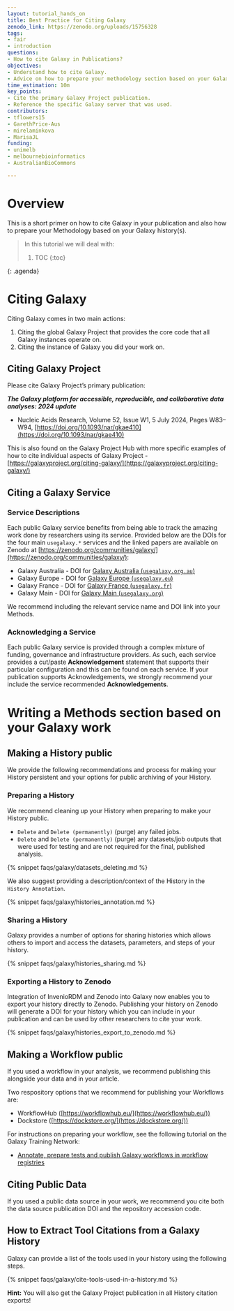 ```yaml
---
layout: tutorial_hands_on
title: Best Practice for Citing Galaxy
zenodo_link: https://zenodo.org/uploads/15756328
tags:
- fair
- introduction
questions:
- How to cite Galaxy in Publications?
objectives:
- Understand how to cite Galaxy.
- Advice on how to prepare your methodology section based on your Galaxy Histories.
time_estimation: 10m
key_points:
- Cite the primary Galaxy Project publication.
- Reference the specific Galaxy server that was used.
contributors:
- tflowers15
- GarethPrice-Aus
- mirelaminkova
- MarisaJL
funding:
- unimelb
- melbournebioinformatics
- AustralianBioCommons

---
```


# Overview

This is a short primer on how to cite Galaxy in your publication and also how to prepare your Methodology based on your Galaxy history(s).


<agenda-title></agenda-title>
> In this tutorial we will deal with:
>
> 1. TOC
> {:toc}
>
{: .agenda}


# Citing Galaxy
Citing Galaxy comes in two main actions: 

1. Citing the global Galaxy Project that provides the core code that all Galaxy instances operate on. 
2. Citing the instance of Galaxy you did your work on.

## Citing Galaxy Project
Please cite Galaxy Project’s primary publication: 

***The Galaxy platform for accessible, reproducible, and collaborative data analyses: 2024 update***

- Nucleic Acids Research, Volume 52, Issue W1, 5 July 2024, Pages W83–W94, [https://doi.org/10.1093/nar/gkae410](https://doi.org/10.1093/nar/gkae410)

This is also found on the Galaxy Project Hub with more specific examples of how to cite individual aspects of Galaxy Project - [https://galaxyproject.org/citing-galaxy/](https://galaxyproject.org/citing-galaxy/)

## Citing a Galaxy Service

### Service Descriptions
Each public Galaxy service benefits from being able to track the amazing work done by researchers using its service. Provided below are the DOIs for the four main `usegalaxy.*` services and the linked papers are available on Zenodo at [https://zenodo.org/communities/galaxy/](https://zenodo.org/communities/galaxy/):

- Galaxy Australia - DOI for [Galaxy Australia (`usegalaxy.org.au`)](https://docs.google.com/document/d/1l5lkRLSJPZ6OesE5G0M6bmyizOIehtniOmS6c3jDNuw/edit?tab=t.0)
- Galaxy Europe - DOI for [Galaxy Europe (`usegalaxy.eu`)](https://docs.google.com/document/d/1obJEODI8K8V7pHOwclbCvYwQ9W1XGH0ahjHgFht49yg/edit?tab=t.0)
- Galaxy France - DOI for [Galaxy France (`usegalaxy.fr`)](https://docs.google.com/document/d/1zQ9LudBYjk02ejTGN7FoVoumrnEFF1V0L4PCwnXzCm0/edit?tab=t.0)
- Galaxy Main - DOI for [Galaxy Main (`usegalaxy.org`)](https://docs.google.com/document/d/10TwJ2p3U1vvj0hsyyqRc9z1LL7ZmEQ1dKfmeCm2zQZk/edit?tab=t.0)

We recommend including the relevant service name and DOI link into your Methods.


### Acknowledging a Service
Each public Galaxy service is provided through a complex mixture of funding, governance and infrastructure providers. As such, each service provides a cut/paste **Acknowledgement** statement that supports their particular configuration and this can be found on each service. If your publication supports Acknowledgements, we strongly recommend your include the service recommended **Acknowledgements**.


# Writing a Methods section based on your Galaxy work

## Making a History public

We provide the following recommendations and process for making your History persistent and your options for public archiving of your History.

### Preparing a History

We recommend cleaning up your History when preparing to make your History public.

- `Delete` and `Delete (permanently)` (purge) any failed jobs.
- `Delete` and `Delete (permanently)` (purge) any datasets/job outputs that were used for testing and are not required for the final, published analysis.

{% snippet faqs/galaxy/datasets_deleting.md %}

We also suggest providing a description/context of the History in the `History Annotation`.

{% snippet faqs/galaxy/histories_annotation.md %}

### Sharing a History

Galaxy provides a number of options for sharing histories which allows others to import and access the datasets, parameters, and steps of your history.

{% snippet faqs/galaxy/histories_sharing.md %}

### Exporting a History to Zenodo

Integration of InvenioRDM and Zenodo into Galaxy now enables you to export your history directly to Zenodo. Publishing your history on Zenodo will generate a DOI for your history which you can include in your publication and can be used by other researchers to cite your work.

{% snippet faqs/galaxy/histories_export_to_zenodo.md %}

## Making a Workflow public

If you used a workflow in your analysis, we recommend publishing this alongside your data and in your article. 

Two respository options that we recommend for publishing your Workflows are:

- WorkflowHub ([https://workflowhub.eu/](https://workflowhub.eu/))
- Dockstore ([https://dockstore.org/](https://dockstore.org/)) 

For instructions on preparing your workflow, see the following tutorial on the Galaxy Training Network:

- [Annotate, prepare tests and publish Galaxy workflows in workflow registries](https://training.galaxyproject.org/training-material/topics/galaxy-interface/tutorials/workflow-fairification/tutorial.html)


## Citing Public Data

If you used a public data source in your work, we recommend you cite both the data source publication DOI and the repository accession code.

## How to Extract Tool Citations from a Galaxy History

Galaxy can provide a list of the tools used in your history using the following steps.

{% snippet faqs/galaxy/cite-tools-used-in-a-history.md %}

**Hint:** You will also get the Galaxy Project publication in all History citation exports!
 




